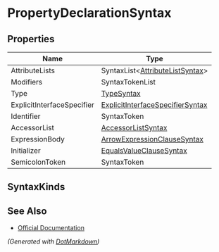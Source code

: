 # PropertyDeclarationSyntax

## Properties

| Name                       | Type                                                                    |
| -------------------------- | ----------------------------------------------------------------------- |
| AttributeLists             | SyntaxList\<[AttributeListSyntax](SyntaxList.md)>                       |
| Modifiers                  | SyntaxTokenList                                                         |
| Type                       | [TypeSyntax](TypeSyntax.md)                                             |
| ExplicitInterfaceSpecifier | [ExplicitInterfaceSpecifierSyntax](ExplicitInterfaceSpecifierSyntax.md) |
| Identifier                 | SyntaxToken                                                             |
| AccessorList               | [AccessorListSyntax](AccessorListSyntax.md)                             |
| ExpressionBody             | [ArrowExpressionClauseSyntax](ArrowExpressionClauseSyntax.md)           |
| Initializer                | [EqualsValueClauseSyntax](EqualsValueClauseSyntax.md)                   |
| SemicolonToken             | SyntaxToken                                                             |

## SyntaxKinds

## See Also

* [Official Documentation](https://docs.microsoft.com/en-us/dotnet/api/microsoft.codeanalysis.csharp.syntax.propertydeclarationsyntax)


*\(Generated with [DotMarkdown](http://github.com/JosefPihrt/DotMarkdown)\)*